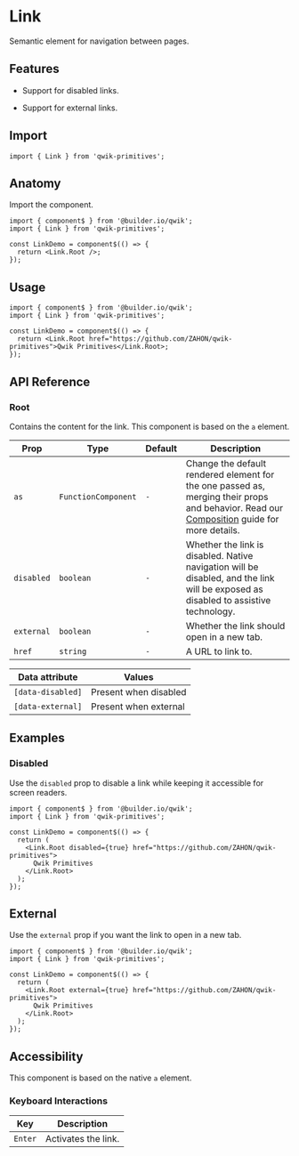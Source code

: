 # Link

Semantic element for navigation between pages.

## Features

- Support for disabled links.

- Support for external links.

## Import

```tsx
import { Link } from 'qwik-primitives';
```

## Anatomy

Import the component.

```tsx
import { component$ } from '@builder.io/qwik';
import { Link } from 'qwik-primitives';

const LinkDemo = component$(() => {
  return <Link.Root />;
});
```

## Usage

```tsx
import { component$ } from '@builder.io/qwik';
import { Link } from 'qwik-primitives';

const LinkDemo = component$(() => {
  return <Link.Root href="https://github.com/ZAHON/qwik-primitives">Qwik Primitives</Link.Root>;
});
```

## API Reference

### Root

Contains the content for the link. This component is based on the `a` element.

| Prop       | Type                | Default | Description                                                                                                                                                                                                                             |
| ---------- | ------------------- | ------- | --------------------------------------------------------------------------------------------------------------------------------------------------------------------------------------------------------------------------------------- |
| `as`       | `FunctionComponent` | `-`     | Change the default rendered element for the one passed as, merging their props and behavior. Read our [Composition](https://github.com/ZAHON/qwik-primitives/blob/main/packages/primitives/docs/composition.md) guide for more details. |
| `disabled` | `boolean`           | `-`     | Whether the link is disabled. Native navigation will be disabled, and the link will be exposed as disabled to assistive technology.                                                                                                     |
| `external` | `boolean`           | `-`     | Whether the link should open in a new tab.                                                                                                                                                                                              |
| `href`     | `string`            | `-`     | A URL to link to.                                                                                                                                                                                                                       |

| Data attribute    | Values                |
| ----------------- | --------------------- |
| `[data-disabled]` | Present when disabled |
| `[data-external]` | Present when external |

## Examples

### Disabled

Use the `disabled` prop to disable a link while keeping it accessible for screen readers.

```tsx
import { component$ } from '@builder.io/qwik';
import { Link } from 'qwik-primitives';

const LinkDemo = component$(() => {
  return (
    <Link.Root disabled={true} href="https://github.com/ZAHON/qwik-primitives">
      Qwik Primitives
    </Link.Root>
  );
});
```

## External

Use the `external` prop if you want the link to open in a new tab.

```tsx
import { component$ } from '@builder.io/qwik';
import { Link } from 'qwik-primitives';

const LinkDemo = component$(() => {
  return (
    <Link.Root external={true} href="https://github.com/ZAHON/qwik-primitives">
      Qwik Primitives
    </Link.Root>
  );
});
```

## Accessibility

This component is based on the native `a` element.

### Keyboard Interactions

<!-- prettier-ignore -->
| Key     | Description                   |
| --- | --- |
| `Enter` | Activates the link. |
